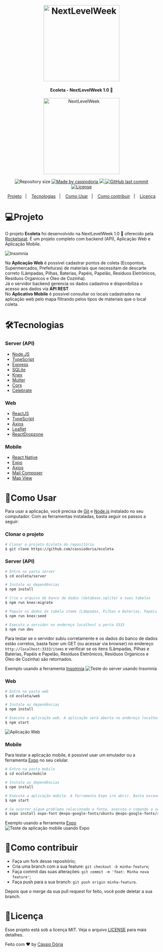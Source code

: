 <h1 align="center">
    <img alt="NextLevelWeek" title="#NextLevelWeek" src=".github/nlw.png" width="250px" />
</h1>

<h4 align="center"> 
	Ecoleta -  NextLevelWeek 1.0 🚀
</h4>
<p align="center">
  <img alt="NextLevelWeek" title="#NextLevelWeek" src=".github/logo.svg" width="250px" />
</p>

<p align="center">	
  <img alt="Repository size" src="https://img.shields.io/github/repo-size/cassiodoria/ecoleta">
	
  <a href="https://www.linkedin.com/in/cassio-doria/">
    <img alt="Made by cassiodoria" src="https://img.shields.io/badge/made%20by-cassiodoria-%2304D361">
  </a>

  <a aria-label="Completed" href="https://nextlevelweek.com/aulas/booster/1/edicao/1">
    <img src="https://img.shields.io/badge/NLW-done-brightgreen?logo=data:image/png;base64,iVBORw0KGgoAAAANSUhEUgAAABAAAAAQCAMAAAAoLQ9TAAAALVBMVEVHcExxWsF0XMJzXMJxWcFsUsD///9jRrzY0u6Xh9Gsn9n39fyMecy0qd2bjNJWBT0WAAAABHRSTlMA2Do606wF2QAAAGlJREFUGJVdj1cWwCAIBLEsRU3uf9xobDH8+GZwUYi8i6ucJwrxKE+7D0G9Q4vlYqtmCSjndr4CgCgzlyFgfKfKCVO0LrPKjmiqMxGXkJwNnXskqWG+1oSM+BSwD8f29YLNjvx/OQrn+g99oQSoNmt3PgAAAABJRU5ErkJggg=="></img>
  </a>
  
  <a href="https://github.com/cassiodoria/ecoleta/commits/master">
    <img alt="GitHub last commit" src="https://img.shields.io/github/last-commit/cassiodoria/ecoleta">
  </a>

  <a href="https://github.com/cassiodoria/ecoleta/blob/master/LICENSE">
    <img alt="License" src="https://img.shields.io/badge/license-MIT-brightgreen">
  </a>
</p>

<p align="center">
  <a href="#projeto">Projeto</a>&nbsp;&nbsp;&nbsp;|&nbsp;&nbsp;&nbsp;
  <a href="#tecnologias">Tecnologias</a>&nbsp;&nbsp;&nbsp;|&nbsp;&nbsp;&nbsp;
  <a href="#como-usar">Como Usar</a>&nbsp;&nbsp;&nbsp;|&nbsp;&nbsp;&nbsp;
  <a href="#como-contribuir">Como contribuir</a>&nbsp;&nbsp;&nbsp;|&nbsp;&nbsp;&nbsp;
  <a href="#licença">Licença</a>
</p>

# 💻Projeto

O projeto **Ecoleta** foi desenvolvido na NextLevelWeek 1.0 🚀 oferecido pela [Rocketseat]. É um projeto completo com backend (API), Aplicação Web e Aplicação Mobile.<br />

<img alt="Insomnia" src=".github/ecoleta.png" />

 Na **Aplicação Web** é possível cadastrar pontos de coleta (Ecopontos, Supermercados, Prefeituras) de materiais que necessitam de descarte correto (Lâmpadas, Pilhas, Baterias, Papéis, Papelão, Resíduos Eletrônicos, Resíduos Organicos e Óleo de Cozinha).<br />
Já o servidor backend gerencia os dados cadastros e disponíbiliza o acesso aos dados via **API REST**<br />
No **Aplicativo Mobile** é possível consultar os locais cadastrados na aplicação web pelo mapa filtrando pelos tipos de materiais que o local coleta.

# 🛠Tecnologias

### Server (API)
* [Node.JS](https://nodejs.org/en/docs/)
* [TypeScript](https://www.typescriptlang.org/)
* [Express](https://expressjs.com/)
* [SQLite](https://www.sqlite.org/index.html)
* [Knex](http://knexjs.org/)
* [Multer](https://www.npmjs.com/package/multer)
* [Cors](https://github.com/expressjs/cors)
* [Celebrate](https://www.npmjs.com/package/celebrate)

### Web
* [ReactJS](https://reactjs.org/)
* [TypeScript](https://www.typescriptlang.org/)
* [Axios](https://github.com/axios/axios)
* [Leaflet](https://leafletjs.com/)
* [ReactDropzone](https://react-dropzone.js.org/)

### Mobile
* [React Native](https://reactnative.dev/)
* [Expo](https://docs.expo.io/)
* [Axios](https://github.com/axios/axios)
* [Mail Composer](https://docs.expo.io/versions/latest/sdk/mail-composer/)
* [Map View](https://docs.expo.io/versions/latest/sdk/map-view/)

#  🚀Como Usar

Para usar a aplicação, você precisa de [Git](https://git-scm.com) e [Node.js][nodejs] instalado no seu computador. Com as ferramentas instaladas, basta seguir os passos a seguir:

### Clonar o projeto

```bash
# Clonar o projeto Ecoleta do repositório
$ git clone https://github.com/cassiodoria/ecoleta
```

### Server (API) 

```bash
# Entre na pasta server
$ cd ecoleta/server

# Instale as dependências
$ npm install

# Crie o arquivo de banco de dados (database.sqlite) e suas tabelas
$ npm run knex:migrate

# Popule os dados da tabela items (Lâmpadas, Pilhas e Baterias, Papéis e Papelão, Resíduos Eletrônicos, Resíduos Organicos e Óleo de Cozinha)
$ npm run knex:seed

# Executa o servidor no endereço localhost a porta 3333
$ npm run dev
```
Para testar se o servidor subiu corretamente e os dados do banco de dados estão corretos, basta fazer um GET (ou acessar via browser) no endereço `http://localhost:3333/items` e verificar se os itens (Lâmpadas, Pilhas e Baterias, Papéis e Papelão, Resíduos Eletrônicos, Resíduos Organicos e Óleo de Cozinha) são retornados.

Exemplo usando a ferramenta [Insomnia](https://insomnia.rest/)
<img alt="Teste do server usando Insomnia" src=".github/insomnia.png" />

### Web

```bash
# Entre na pasta web
$ cd ecoleta/web

# Instale as dependências
$ npm install

# Execute a aplicação web. A aplicação será aberta no endereço localhost na porta 3000
$ npm start
```

<img alt="Aplicação Web" src=".github/aplicacao-web.png" />

### Mobile
Para testar a aplicação mobile, é possível usar um emulador ou a ferramenta [Expo] no seu celular.

```bash
# Entre na pasta mobile
$ cd ecoleta/mobile

# Instale as dependências
$ npm install

# Execute a aplicação mobile. A ferramenta Expo irá abrir. Basta escanear o qrcode no próprio terminal ou na página do Expo que irá abrir no browser. 
$ npm start

# Se ocorrer algum problema relacionado a fonte, execute o comando a seguir:
$ expo install expo-font @expo-google-fonts/ubuntu @expo-google-fonts/roboto
```

Exemplo usando a ferramenta [Expo]
<img alt="Teste da aplicação mobile usando Expo" src=".github/aplicacao-mobile.png" />


# 🤔Como contribuir

- Faça um fork desse repositório;
- Cria uma branch com a sua feature: `git checkout -b minha-feature`;
- Faça commit das suas alterações: `git commit -m 'feat: Minha nova feature'`;
- Faça push para a sua branch: `git push origin minha-feature`.

Depois que o merge da sua pull request for feito, você pode deletar a sua branch.

# 📝Licença

Esse projeto está sob a licença MIT. Veja o arquivo [LICENSE](https://github.com/cassiodoria/ecoleta/blob/master/LICENSE) para mais detalhes.

Feito com ♥ by [Cássio Dória](https://www.linkedin.com/in/cassio-doria/)

[nodejs]: https://nodejs.org/
[typescript]: https://www.typescriptlang.org/
[expo]: https://expo.io/
[reactjs]: https://reactjs.org
[rn]: https://facebook.github.io/react-native/
[yarn]: https://yarnpkg.com/
[Rocketseat]: (https://www.rocketseat.com.br)
[Insomnia]: (https://insomnia.rest/)
[Expo]: (https://play.google.com/store/apps/details?id=host.exp.exponent&hl=en)